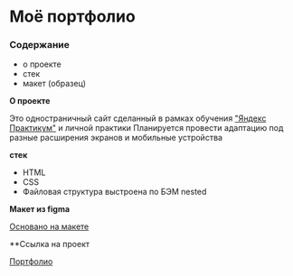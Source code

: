 # Моё портфолио

### Содержание
* о проекте
* стек
* макет (образец)



**О проекте**

Это одностраничный сайт сделанный в рамках обучения ["Яндекс Практикум"](https://practicum.yandex.ru/) и личной практики
Планируется провести адаптацию под разные расширения экранов и мобильные устройства

**стек**

* HTML
* CSS
* Файловая структура выстроена по БЭМ nested

**Макет из figma**

[Основано на макете](https://www.figma.com/file/5D9pDuLtS042hzaoN69Kd7/Free--Landing--Page-Template?node-id=254%3A515)

**Ссылка на проект

[Портфолио](https://artaleal.github.io/russian-travel/)
